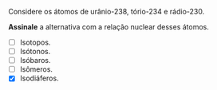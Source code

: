 Considere os átomos de urânio-238, tório-234 e rádio-230.

**Assinale** a alternativa com a relação nuclear desses átomos.

- [ ] Isotopos.
- [ ] Isótonos.
- [ ] Isóbaros.
- [ ] Isômeros.
- [x] Isodiáferos.
